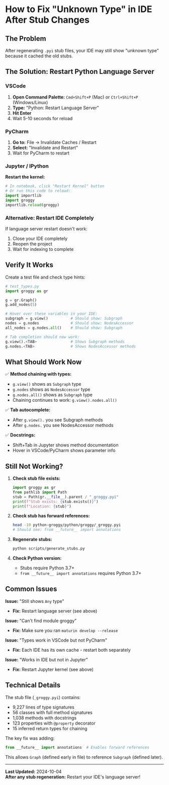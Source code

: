 # How to Fix "Unknown Type" in IDE After Stub Changes

## The Problem
After regenerating `.pyi` stub files, your IDE may still show "unknown type" because it cached the old stubs.

## The Solution: Restart Python Language Server

### VSCode
1. **Open Command Palette:** `Cmd+Shift+P` (Mac) or `Ctrl+Shift+P` (Windows/Linux)
2. **Type:** "Python: Restart Language Server"
3. **Hit Enter**
4. Wait 5-10 seconds for reload

### PyCharm
1. **Go to:** File → Invalidate Caches / Restart
2. **Select:** "Invalidate and Restart"
3. Wait for PyCharm to restart

### Jupyter / IPython
**Restart the kernel:**
```python
# In notebook, click "Restart Kernel" button
# Or run this code to reload:
import importlib
import groggy
importlib.reload(groggy)
```

### Alternative: Restart IDE Completely
If language server restart doesn't work:
1. Close your IDE completely
2. Reopen the project
3. Wait for indexing to complete

## Verify It Works

Create a test file and check type hints:

```python
# test_types.py
import groggy as gr

g = gr.Graph()
g.add_nodes(5)

# Hover over these variables in your IDE:
subgraph = g.view()          # Should show: Subgraph
nodes = g.nodes              # Should show: NodesAccessor  
all_nodes = g.nodes.all()    # Should show: Subgraph

# Tab completion should now work:
g.view().<TAB>               # Shows Subgraph methods
g.nodes.<TAB>                # Shows NodesAccessor methods
```

## What Should Work Now

✅ **Method chaining with types:**
- `g.view()` shows as `Subgraph` type
- `g.nodes` shows as `NodesAccessor` type
- `g.nodes.all()` shows as `Subgraph` type
- Chaining continues to work: `g.view().nodes.all()`

✅ **Tab autocomplete:**
- After `g.view().` you see Subgraph methods
- After `g.nodes.` you see NodesAccessor methods

✅ **Docstrings:**
- Shift+Tab in Jupyter shows method documentation
- Hover in VSCode/PyCharm shows parameter info

## Still Not Working?

1. **Check stub file exists:**
   ```python
   import groggy as gr
   from pathlib import Path
   stub = Path(gr.__file__).parent / "_groggy.pyi"
   print(f"Stub exists: {stub.exists()}")
   print(f"Location: {stub}")
   ```

2. **Check stub has forward references:**
   ```bash
   head -10 python-groggy/python/groggy/_groggy.pyi
   # Should see: from __future__ import annotations
   ```

3. **Regenerate stubs:**
   ```bash
   python scripts/generate_stubs.py
   ```

4. **Check Python version:**
   - Stubs require Python 3.7+
   - `from __future__ import annotations` requires Python 3.7+

## Common Issues

**Issue:** "Still shows `Any` type"
- **Fix:** Restart language server (see above)

**Issue:** "Can't find module groggy"
- **Fix:** Make sure you ran `maturin develop --release`

**Issue:** "Types work in VSCode but not PyCharm"
- **Fix:** Each IDE has its own cache - restart both separately

**Issue:** "Works in IDE but not in Jupyter"
- **Fix:** Restart Jupyter kernel (see above)

## Technical Details

The stub file (`_groggy.pyi`) contains:
- 9,227 lines of type signatures
- 56 classes with full method signatures
- 1,038 methods with docstrings
- 123 properties with `@property` decorator
- 15 inferred return types for chaining

The key fix was adding:
```python
from __future__ import annotations  # Enables forward references
```

This allows `Graph` (defined early in file) to reference `Subgraph` (defined later).

---

**Last Updated:** 2024-10-04  
**After any stub regeneration:** Restart your IDE's language server!
